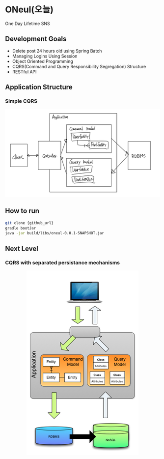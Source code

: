 # ONeul(오늘)
One Day Lifetime SNS

## Development Goals
- Delete post 24 hours old using Spring Batch
- Managing Logins Using Session
- Object Oriented Programming 
- CQRS(Command and Query Responsibility Segregation) Structure
- RESTful API

## Application Structure
### Simple CQRS
<p align="center"><img src="asset/cqrs_normal.jpeg"></p>

## How to run
```bash
git clone {github_url}
gradle bootJar
java -jar build/libs/oneul-0.0.1-SNAPSHOT.jar 
```

## Next Level
### CQRS with separated persistance mechanisms
<p align="center"><img src="asset/cqrs_premium.png"></p>